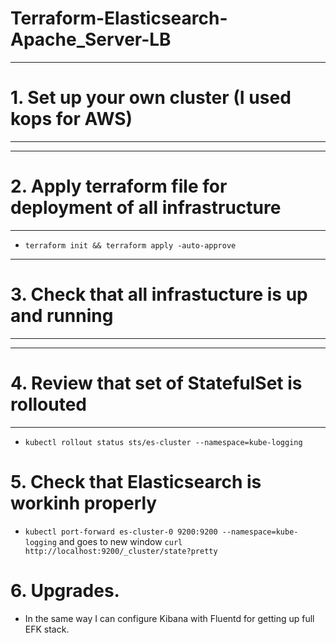 # Terraform-Elasticsearch-Apache_Server-LB
___
# 1. Set up your own cluster (I used kops for AWS)
___
___
# 2. Apply terraform file for deployment of all infrastructure
___
* ``` terraform init && terraform apply -auto-approve ```
___
# 3. Check that all infrastucture is up and running
___
___
# 4. Review that set of StatefulSet is rollouted 
___
* ``` kubectl rollout status sts/es-cluster --namespace=kube-logging ```
# 5. Check that Elasticsearch is workinh properly
* ``` kubectl port-forward es-cluster-0 9200:9200 --namespace=kube-logging ``` and goes to new window ``` curl http://localhost:9200/_cluster/state?pretty ```
# 6. Upgrades. 
* In the same way I can configure Kibana with Fluentd for getting up full EFK stack.